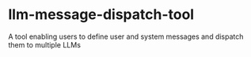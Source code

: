 # llm-message-dispatch-tool
A tool enabling users to define user and system messages and dispatch them to multiple LLMs
